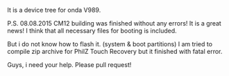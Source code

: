 It is a device tree for onda V989.

P.S. 08.08.2015 CM12 building was finished without any errors! It is a great news! 
I think that all necessary files for booting is included.
 
But i do not know how to flash it. (system & boot partitions)
I am tried to compile zip archive for PhilZ Touch Recovery but it finished with fatal error.

Guys, i need your help. Please pull request!
